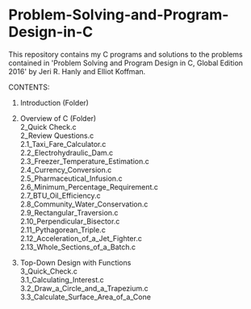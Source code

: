 # Problem-Solving-and-Program-Design-in-C

This repository contains my C programs and solutions to the problems contained in 
'Problem Solving and Program Design in C, Global Edition 2016' 
by Jeri R. Hanly and Elliot Koffman.

CONTENTS:<br>

1. Introduction (Folder)<br>

2. Overview of C (Folder)<br>
  2_Quick Check.c<br>
  2_Review Questions.c<br>
  2.1_Taxi_Fare_Calculator.c<br>
  2.2_Electrohydraulic_Dam.c<br>
  2.3_Freezer_Temperature_Estimation.c<br>
  2.4_Currency_Conversion.c<br>
  2.5_Pharmaceutical_Infusion.c<br>
  2.6_Minimum_Percentage_Requirement.c<br>
  2.7_BTU_Oil_Efficiency.c<br>
  2.8_Community_Water_Conservation.c<br>
  2.9_Rectangular_Traversion.c<br>
  2.10_Perpendicular_Bisector.c<br>
  2.11_Pythagorean_Triple.c<br>
  2.12_Acceleration_of_a_Jet_Fighter.c<br>
  2.13_Whole_Sections_of_a_Batch.c<br>
  
3. Top-Down Design with Functions<br>
  3_Quick_Check.c<br>
  3.1_Calculating_Interest.c<br>
  3.2_Draw_a_Circle_and_a_Trapezium.c<br>
  3.3_Calculate_Surface_Area_of_a_Cone<br>

